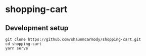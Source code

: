 # shopping-cart

## Development setup
```
git clone https://github.com/shaunmcarmody/shopping-cart.git
cd shopping-cart
yarn serve
```